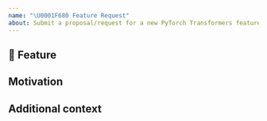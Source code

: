 ```yaml
---
name: "\U0001F680 Feature Request"
about: Submit a proposal/request for a new PyTorch Transformers feature
---
```


## 🚀 Feature

<!-- A clear and concise description of the feature proposal. Please provide a link to the paper and code in case they exist. -->

## Motivation

<!-- Please outline the motivation for the proposal. Is your feature request related to a problem? e.g., I'm always frustrated when [...]. If this is related to another GitHub issue, please link here too. -->

## Additional context

<!-- Add any other context or screenshots about the feature request here. -->